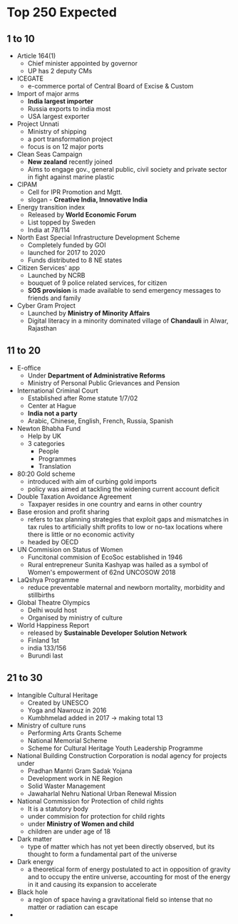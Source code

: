 # Top 250 Expected
## 1 to 10
- Article 164(1)
	- Chief minister appointed by governor
	- UP has 2 deputy CMs
- ICEGATE
	- e-commerce portal of Central Board of Excise & Custom
- Import of major arms
	- **India largest importer**
	- Russia exports to india most
	- USA largest exporter
- Project Unnati
	- Ministry of shipping
	- a port transformation project
	- focus is on 12 major ports
- Clean Seas Campaign
	- **New zealand** recently joined
	- Aims to engage gov., general public, civil society and private sector in fight against marine plastic
- CIPAM
	- Cell for IPR Promotion and Mgtt.
	- slogan - **Creative India, Innovative India**
- Energy transition index
	- Released by **World Economic Forum**
	- List topped by Sweden
	- India at 78/114
- North East Special Infrastructure Development Scheme
	- Completely funded by GOI
	- launched for 2017 to 2020
	- Funds distributed to 8 NE states
- Citizen Services' app
	- Launched by NCRB
	- bouquet of 9 police related services, for citizen
	- **SOS provision** is made available to send emergency messages to friends and family
- Cyber Gram Project
	- Launched by **Ministry of Minority Affairs**
	- Digital literacy in a minority dominated village of **Chandauli** in Alwar, Rajasthan

## 11 to 20
- E-office
	- Under **Department of Administrative Reforms**
	- Ministry of Personal Public Grievances and Pension
- International Criminal Court
	- Established after Rome statute 1/7/02
	- Center at Hague
	- **India not a party**
	- Arabic, Chinese, English, French, Russia, Spanish
- Newton Bhabha Fund
	- Help by UK
	- 3 categories
		- People
		- Programmes
		- Translation
- 80:20 Gold scheme
	- introduced with aim of curbing gold imports
	- policy was aimed at tackling the widening current account deficit
- Double Taxation Avoidance Agreement
	- Taxpayer resides in one country and earns in other country
- Base erosion and profit sharing
	- refers to tax planning strategies that exploit gaps and mismatches in tax rules to artificially shift profits to low or no-tax locations where there is little or no economic activity
	- headed by OECD
- UN Commision on Status of Women
	- Funcitonal commision of EcoSoc established in 1946
	- Rural entrepreneur Sunita Kashyap was hailed as a symbol of Women's empowerment of 62nd UNCOSOW 2018
- LaQshya Programme
	- reduce preventable maternal and newborn mortality, morbidity and stillbirths
- Global Theatre Olympics
	- Delhi would host
	- Organised by ministry of culture
- World Happiness Report
	- released by **Sustainable Developer Solution Network**
	- Finland 1st
	- india 133/156
	- Burundi last

## 21 to 30
- Intangible Cultural Heritage
	- Created by UNESCO
	- Yoga and Nawrouz in 2016
	- Kumbhmelad added in 2017 -> making total 13
- Ministry of culture runs
	- Performing Arts Grants Scheme
	- National Memorial Scheme
	- Scheme for Cultural Heritage Youth Leadership Programme
- National Building Construction Corporation is nodal agency for projects under 
	- Pradhan Mantri Gram Sadak Yojana
	- Development work in NE Region
	- Solid Waster Management
	- Jawaharlal Nehru National Urban Renewal Mission
- National Commission for Protection of child rights
	- It is a statutory body
	- under commision for protection for child rights
	- under **Ministry of Women and child**
	- children are under age of 18
- Dark matter
	- type of matter which has not yet been directly observed, but its thought to form a fundamental part of the universe
- Dark energy
	- a theoretical form of energy postulated to act in opposition of gravity and to occupy the entire universe, accounting for most of the energy in it and causing its expansion to accelerate
- Black hole
	- a region of space having a gravitational field so intense that no matter or radiation can escape
- 